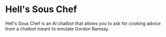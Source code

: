 # Hell's Sous Chef
Hell's Sous Chef is an AI chatbot that allows you to ask for cooking advice from a chatbot meant to emulate Gordon Ramsay.
